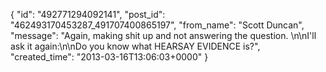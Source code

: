  {
   "id": "492771294092141",
   "post_id": "462493170453287_491707400865197",
   "from_name": "Scott Duncan",
   "message": "Again, making shit up and not answering the question. \n\nI'll ask it again:\n\nDo you know what HEARSAY EVIDENCE is?",
   "created_time": "2013-03-16T13:06:03+0000"
 }
